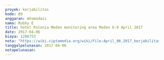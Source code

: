 ```yaml
---
proyek: kerjabilitas
kode: B9
anggaran: Akomodasi
nama: Rubby E
title: hotel Polonia Medan monitoring area Medan 6-9 April 2017
date: 2017-04-06
biaya: 1206753
nota: "https://wiki.ciptamedia.org/wiki/File:April_06_2017_kerjabilitas_B9_hotel_monitoring_medan_rubby.JPG"
tanggalpelunasan: 2017-04-06
notapelunasan:
---
```

